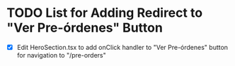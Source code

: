 # TODO List for Adding Redirect to "Ver Pre-órdenes" Button

- [x] Edit HeroSection.tsx to add onClick handler to "Ver Pre-órdenes" button for navigation to "/pre-orders"
